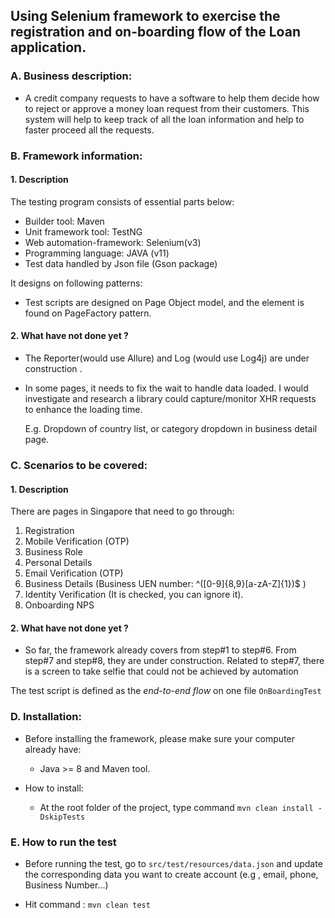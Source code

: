 ## Using Selenium framework to exercise the registration and on-boarding flow of the Loan application.

### A. Business description:

- A credit company requests to have a software to help them decide how to reject or
  approve a money loan request from their customers. This system will help to keep track of
  all the loan information and help to faster proceed all the requests.

### B. Framework information:

#### 1. Description
The testing program consists of essential parts below:
- Builder tool: Maven
- Unit framework tool: TestNG
- Web automation-framework: Selenium(v3)
- Programming language: JAVA (v11)
- Test data handled by Json file (Gson package)

It designs on following patterns:

- Test scripts are designed on Page Object model, and the element is found on PageFactory pattern.


#### 2. What have not done yet ?

- The Reporter(would use Allure) and Log (would use Log4j) are under construction .
- In some pages, it needs to fix the wait to handle data loaded. I would investigate and research a library could capture/monitor XHR requests to enhance the loading time.
   
   E.g. Dropdown of country list, or category dropdown in business detail page.

### C. Scenarios to be covered:

#### 1. Description
There are pages in Singapore that need to go through:
1. Registration
2. Mobile Verification (OTP)
3. Business Role
4. Personal Details
5. Email Verification (OTP)
6. Business Details (Business UEN number: ^([0-9]{8,9}[a-zA-Z]{1})$ )
7. Identity Verification (It is checked, you can ignore it).
8. Onboarding NPS

#### 2. What have not done yet ?

- So far, the framework already covers from step#1 to step#6. From step#7 and step#8, they are under construction. Related to step#7, there is a screen to take selfie that could not be achieved by automation

The test script is defined as the *end-to-end flow* on one file `OnBoardingTest` 

### D. Installation:

- Before installing the framework, please make sure your computer already have:

  - Java >= 8 and Maven tool.
    
- How to install:

  - At the root folder of the project, type command `mvn clean install -DskipTests`
    
### E. How to run the test

- Before running the test, go to `src/test/resources/data.json` and update the corresponding data you want to create account (e.g , email, phone, Business Number...)

- Hit command : `mvn clean test`
